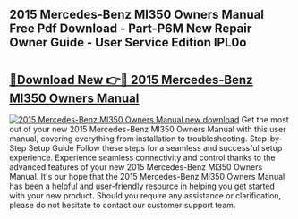 ## 2015 Mercedes-Benz Ml350 Owners Manual Free Pdf Download - Part-P6M New Repair Owner Guide - User Service Edition lPL0o

# <h2><a href="http://bc20880.oget.top/?id=2015+Mercedes-Benz+Ml350+Owners+Manual">🔗Download New 👉🔴 2015 Mercedes-Benz Ml350 Owners Manual</a></h2>

[![2015 Mercedes-Benz Ml350 Owners Manual new download](https://i.imgur.com/5g1atiW.png)](http://bc20880.oget.top/?id=2015+Mercedes-Benz+Ml350+Owners+Manual)
Get the most out of your new 2015 Mercedes-Benz Ml350 Owners Manual with this user manual, covering everything from installation to troubleshooting. Step-by-Step Setup Guide Follow these steps for a seamless and successful setup experience. Experience seamless connectivity and control thanks to the advanced features of your new 2015 Mercedes-Benz Ml350 Owners Manual. It's our hope that the 2015 Mercedes-Benz Ml350 Owners Manual has been a helpful and user-friendly resource in helping you get started with your new product. Should you require any assistance or clarification, please do not hesitate to contact our customer support team.
